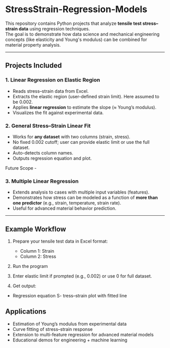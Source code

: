 # StressStrain-Regression-Models
This repository contains Python projects that analyze **tensile test stress–strain data** using regression techniques.  
The goal is to demonstrate how data science and mechanical engineering concepts (like elasticity and Young's modulus) can be combined for material property analysis.

---

## Projects Included

### 1. **Linear Regression on Elastic Region**
- Reads stress–strain data from Excel.
- Extracts the elastic region (user-defined strain limit). Here assumed to be 0.002. 
- Applies **linear regression** to estimate the slope (≈ Young’s modulus).
- Visualizes the fit against experimental data.

### 2. **General Stress–Strain Linear Fit**
- Works for **any dataset** with two columns (strain, stress).
- No fixed 0.002 cutoff; user can provide elastic limit or use the full dataset.
- Auto-detects column names.
- Outputs regression equation and plot.

Future Scope -

### 3.  **Multiple Linear Regression**  
- Extends analysis to cases with multiple input variables (features).
- Demonstrates how stress can be modeled as a function of **more than one predictor** (e.g., strain, temperature, strain rate).
- Useful for advanced material behavior prediction.

---

## Example Workflow

1. Prepare your tensile test data in Excel format:
   - Column 1: Strain
   - Column 2: Stress

2. Run the program
3. Enter elastic limit if prompted (e.g., 0.002) or use 0 for full dataset.

4. Get output:
- Regression equation
S- tress–strain plot with fitted line

## Applications
- Estimation of Young’s modulus from experimental data
- Curve fitting of stress–strain response
- Extension to multi-feature regression for advanced material models
- Educational demos for engineering + machine learning
